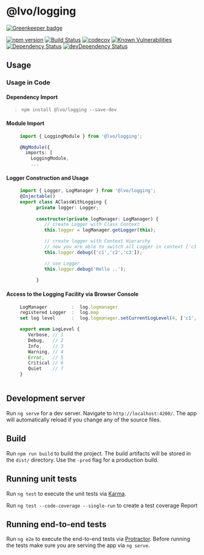 # @lvo/logging

[![Greenkeeper badge](https://badges.greenkeeper.io/LVM-IT/lvo-logging-lib.svg)](https://greenkeeper.io/)

[![npm version](https://badge.fury.io/js/%40lvo%2Flogging.svg)](https://badge.fury.io/js/%40lvo%2Flogging)
[![Build Status](https://travis-ci.org/LVM-IT/lvo-logging-lib.svg?branch=master)](https://travis-ci.org/LVM-IT/lvo-logging-lib)
[![codecov](https://codecov.io/gh/LVM-IT/lvo-logging-lib/branch/master/graph/badge.svg)](https://codecov.io/gh/LVM-IT/lvo-logging-lib)
[![Known Vulnerabilities](https://snyk.io/test/github/lvm-it/lvo-logging-lib/badge.svg?targetFile=logging%2Fpackage.json)](https://snyk.io/test/github/lvm-it/lvo-logging-lib?targetFile=logging%2Fpackage.json)
[![Dependency Status][david-badge]][david-badge-url]
[![devDependency Status][david-dev-badge]][david-dev-badge-url]


## Usage

### Usage in Code

#### Dependency Import
 
>     npm install @lvo/logging --save-dev 

#### Module Import

```typescript
     import { LoggingModule } from '@lvo/logging';

     @NgModule({  
       imports: [
         LoggingModule,
         ...
```

#### Logger Construction and Usage
```typescript
     import { Logger, LogManager } from '@lvo/logging';
     @Injectable()
     export class AClassWithLogging {
           private logger: Logger;
 
           constructor(private logManager: LogManager) {
              // create Logger with Class Context
              this.logger = logManager.getLogger(this);

              // create logger with Context Hierarchy
              // now you are able to switch all Logger in context ['c1','c2'] to debug level for example  
              this.logger.debug(['c1','c2','c3']);

              // use Logger  
              this.logger.debug('Hello ..');
             
           }
```

#### Access to the Logging Facility via Browser Console
```typescript
     LogManager         :  log.logmanager   
     registered Logger  :  log.map
     set log level      :  log.logmanager.setCurrentLogLevel(4, ['c1','c2'])

     export enum LogLevel {
        Verbose, // 1
        Debug,   // 2
        Info,    // 3
        Warning, // 4
        Error,   // 5
        Critical // 6
        Quiet    // 7
     }



```

## Development server
Run `ng serve` for a dev server. Navigate to `http://localhost:4200/`. The app will automatically reload if you change any of the source files.


## Build

Run `npm run build` to build the project. The build artifacts will be stored in the `dist/` directory. Use the `-prod` flag for a production build.

## Running unit tests

Run `ng test` to execute the unit tests via [Karma](https://karma-runner.github.io).

Run `ng test --code-coverage --single-run` to create a test coverage Report


## Running end-to-end tests

Run `ng e2e` to execute the end-to-end tests via [Protractor](http://www.protractortest.org/).
Before running the tests make sure you are serving the app via `ng serve`.



[david-badge]: https://david-dm.org/lvm-it/lvo-logging-lib.svg
[david-badge-url]: https://david-dm.org/lvm-it/lvo-logging-lib
[david-dev-badge]: https://david-dm.org/lvm-it/lvo-logging-lib/dev-status.svg
[david-dev-badge-url]: https://david-dm.org/lvm-it/lvo-logging-lib?type=dev